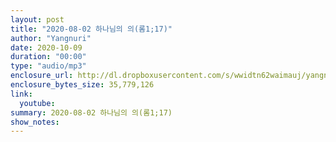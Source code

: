 ```yaml
---
layout: post
title: "2020-08-02 하나님의 의(롬1;17)"
author: "Yangnuri"
date: 2020-10-09
duration: "00:00"
type: "audio/mp3"
enclosure_url: http://dl.dropboxusercontent.com/s/wwidtn62waimauj/yangnurichurch200802.mp3
enclosure_bytes_size: 35,779,126
link:
  youtube: 
summary: 2020-08-02 하나님의 의(롬1;17)
show_notes:
---
```

